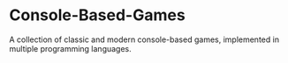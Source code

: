 # Console-Based-Games
A collection of classic and modern console-based games, implemented in multiple programming languages.
